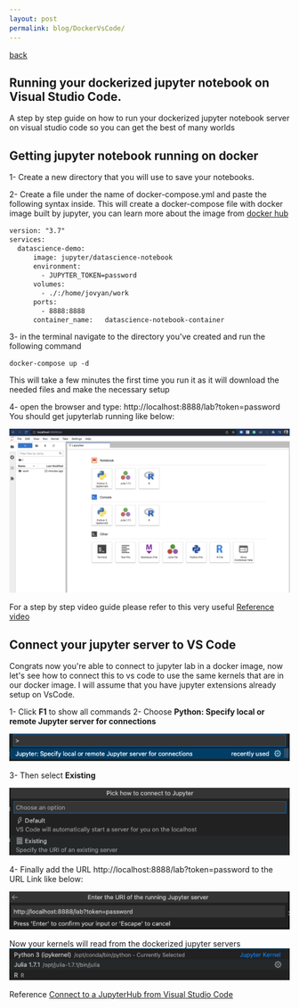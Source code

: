 ```yaml
---
layout: post
permalink: blog/DockerVsCode/
---
```


[back](../)
## Running your dockerized jupyter notebook on Visual Studio Code.
A step by step guide on how to run your dockerized jupyter notebook server on visual studio code so you can get the best of many worlds

## Getting jupyter notebook running on docker

1- Create a new directory that you will use to save your notebooks.


2- Create a file under the name of docker-compose.yml and paste the following syntax inside. This will create a docker-compose file with docker image built by jupyter, you can learn more about the image from [docker hub]( https://hub.docker.com/r/jupyter/datascience-notebook/)

```
version: "3.7" 
services:
  datascience-demo:
      image: jupyter/datascience-notebook
      environment: 
        - JUPYTER_TOKEN=password  
      volumes:
        - ./:/home/jovyan/work 
      ports:
        - 8888:8888
      container_name:   datascience-notebook-container
``` 

3- in the terminal navigate to the directory you've created and run the following command  
``` 
docker-compose up -d 
```

This will take a few minutes the first time you run it as it will download the needed files and make the necessary setup 


4- open the browser and type: http://localhost:8888/lab?token=password
You should get jupyterlab running like below:

![juypterlab](juypterlab.png)


For a step by step video guide please refer to this very useful
[Reference video](https://www.youtube.com/watch?v=uIipJX7TfBw)




## Connect your jupyter server to VS Code 

Congrats now you're able to connect to jupyter lab in a docker image, now let's see how to connect this to vs code to use the same kernels that are in our docker image. I will assume that you have jupyter extensions already setup on VsCode.


1- Click **F1** to show all commands
2- Choose **Python: Specify local or remote Jupyter server for connections**

![juypterlab](F1.png)


3- Then select **Existing**

![Existing](existing.png)


4- Finally add the URL http://localhost:8888/lab?token=password to the URL Link like below:

![url](url.png)


Now your kernels will read from the dockerized jupyter servers 
![kernel](kernel.png)

Reference [Connect to a JupyterHub from Visual Studio Code
](https://blog.jupyter.org/connect-to-a-jupyterhub-from-visual-studio-code-ed7ed3a31bcb)